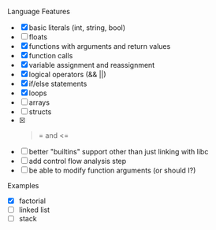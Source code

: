 Language Features
- [X] basic literals (int, string, bool)
- [ ] floats
- [X] functions with arguments and return values
- [X] function calls
- [X] variable assignment and reassignment
- [X] logical operators (&& ||)
- [X] if/else statements
- [X] loops
- [ ] arrays
- [ ] structs
- [X] >= and <=
- [ ] better "builtins" support other than just linking with libc
- [ ] add control flow analysis step
- [ ] be able to modify function arguments (or should I?)

Examples
- [X] factorial
- [ ] linked list
- [ ] stack
